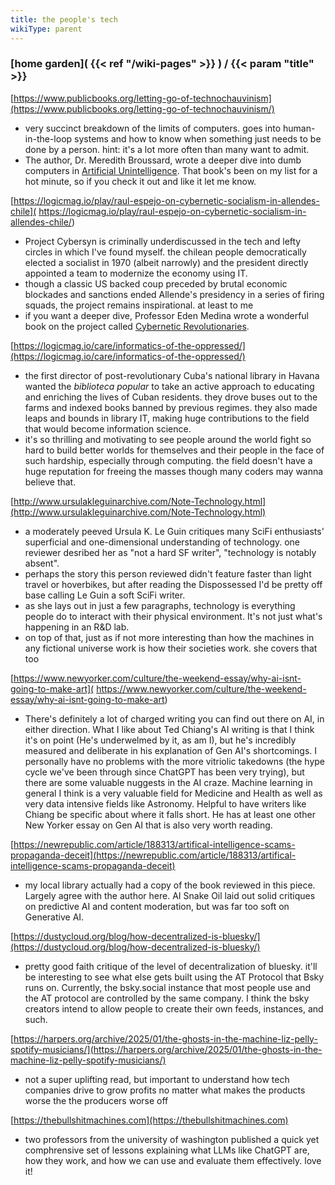 ```yaml
---
title: the people's tech
wikiType: parent
---
```

### [home garden]( {{< ref "/wiki-pages" >}} ) / {{< param "title" >}}
[https://www.publicbooks.org/letting-go-of-technochauvinism](https://www.publicbooks.org/letting-go-of-technochauvinism/)
- very succinct breakdown of the limits of computers. goes into human-in-the-loop systems and how to know when something just 
needs to be done by a person. hint: it's a lot more often than many want to admit.
- The author, Dr. Meredith Broussard, wrote a deeper dive into dumb computers in [Artificial Unintelligence](
https://mitpress.mit.edu/9780262537018/artificial-unintelligence/). That book's been on my list for a hot minute, so if you check 
it out and like it let me know.

[https://logicmag.io/play/raul-espejo-on-cybernetic-socialism-in-allendes-chile](
https://logicmag.io/play/raul-espejo-on-cybernetic-socialism-in-allendes-chile/)
- Project Cybersyn is criminally underdiscussed in the tech and lefty circles in which I've found myself. the chilean people 
democratically elected a socialist in 1970 (albeit narrowly) and the president directly appointed a team to modernize the 
economy using IT.
- though a classic US backed coup preceded by brutal economic blockades and sanctions ended Allende's presidency in a series 
of firing squads, the project remains inspirational. at least to me
- if you want a deeper dive, Professor Eden Medina wrote a wonderful book on the project called [Cybernetic Revolutionaries](
https://mitpress.mit.edu/9780262525961/cybernetic-revolutionaries/).

[https://logicmag.io/care/informatics-of-the-oppressed/](https://logicmag.io/care/informatics-of-the-oppressed/)
- the first director of post-revolutionary Cuba's national library in Havana wanted the _biblioteca popular_ to take an active 
approach to educating and enriching the lives of  Cuban residents. they drove buses out to the farms and indexed books banned by 
previous regimes. they also made leaps and bounds in library IT, making huge contributions to the field that would become
information science.
- it's so thrilling and motivating to see people around the world fight so hard to build better worlds for themselves and their 
people in the face of such hardship, especially through computing. the field doesn't have a huge reputation for freeing the 
masses though many coders may wanna believe that.

[http://www.ursulakleguinarchive.com/Note-Technology.html](http://www.ursulakleguinarchive.com/Note-Technology.html)
- a moderately peeved Ursula K. Le Guin critiques many SciFi enthusiasts' superficial and one-dimensional understanding of 
technology. one reviewer desribed her as "not a hard SF writer", "technology is notably absent".
- perhaps the story this person reviewed didn't feature faster than light travel or hoverbikes, but after reading the 
Dispossessed I'd be pretty off base calling Le Guin a soft SciFi writer.
- as she lays out in just a few paragraphs, technology is everything people do to interact with their physical environment. It's 
not just what's happening in an R&D lab.
- on top of that, just as if not more interesting than how the machines in any fictional universe work is how their societies 
work. she covers that too

[https://www.newyorker.com/culture/the-weekend-essay/why-ai-isnt-going-to-make-art](
https://www.newyorker.com/culture/the-weekend-essay/why-ai-isnt-going-to-make-art)
- There's definitely a lot of charged writing you can find out there on AI, in either direction. What I like about Ted Chiang's 
AI writing is that I think it's on point (He's underwelmed by it, as am I), but he's incredibly measured and deliberate in his 
explanation of Gen AI's shortcomings. I personally have no problems with the more vitriolic takedowns (the hype cycle we've been 
through since ChatGPT has been very trying), but there are some valuable nuggests in the AI craze. Machine learning in general I 
think is a very valuable field for Medicine and Health as well as very data intensive fields like Astronomy. Helpful to have 
writers like Chiang be specific about where it falls short. He has at least one other New Yorker essay on Gen AI that is 
also very worth reading.

[https://newrepublic.com/article/188313/artifical-intelligence-scams-propaganda-deceit](https://newrepublic.com/article/188313/artifical-intelligence-scams-propaganda-deceit)
- my local library actually had a copy of the book reviewed in this piece. Largely agree with the author here. AI Snake Oil laid out solid
critiques on predictive AI and content moderation, but was far too soft on Generative AI. 

[https://dustycloud.org/blog/how-decentralized-is-bluesky/](https://dustycloud.org/blog/how-decentralized-is-bluesky/)
- pretty good faith critique of the level of decentralization of bluesky. it'll be interesting to see what else gets built using the AT
Protocol that Bsky runs on. Currently, the bsky.social instance that most people use and the AT protocol are controlled by the same company.
I think the bsky creators intend to allow people to create their own feeds, instances, and such. 

[https://harpers.org/archive/2025/01/the-ghosts-in-the-machine-liz-pelly-spotify-musicians/](https://harpers.org/archive/2025/01/the-ghosts-in-the-machine-liz-pelly-spotify-musicians/)
- not a super uplifting read, but important to understand how tech companies drive to grow profits no matter what makes the products worse 
the the producers worse off

[https://thebullshitmachines.com](https://thebullshitmachines.com)
- two professors from the university of washington published a quick yet comphrensive set of lessons explaining what LLMs like ChatGPT are,
how they work, and how we can use and evaluate them effectively. love it!
